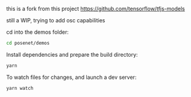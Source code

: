 this is a fork from this project https://github.com/tensorflow/tfjs-models

still a WIP, trying to add osc capabilities 

cd into the demos folder:

```sh
cd posenet/demos
```

Install dependencies and prepare the build directory:

```sh
yarn
```

To watch files for changes, and launch a dev server:

```sh
yarn watch
```
